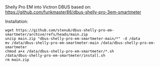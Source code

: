 Shelly Pro EM into Victron DBUS
based on: https://github.com/funkmaster86/dbus-shelly-pro-3em-smartmeter

Installation:
```
wget https://github.com/stenub/dbus-shelly-pro-em-smartmeter/archive/refs/heads/main.zip
unzip main.zip "dbus-shelly-pro-em-smartmeter-main/*" -d /data
mv /data/dbus-shelly-pro-em-smartmeter-main /data/dbus-shelly-pro-em-smartmeter
chmod a+x /data/dbus-shelly-pro-em-smartmeter/*.sh
/data/dbus-shelly-pro-em-smartmeter/install.sh
rm main.zip
```
